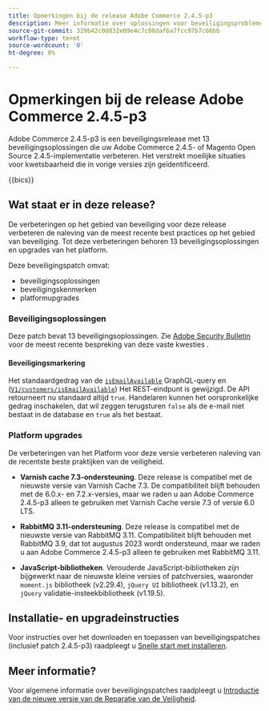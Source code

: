```yaml
---
title: Opmerkingen bij de release Adobe Commerce 2.4.5-p3
description: Meer informatie over oplossingen voor beveiligingsproblemen vindt u in de Adobe Commerce-release 2.4.5-p3.
source-git-commit: 329b42c0d832e09e4c7c08daf6a7fcc97b7c66bb
workflow-type: tm+mt
source-wordcount: '0'
ht-degree: 0%

---
```



# Opmerkingen bij de release Adobe Commerce 2.4.5-p3

Adobe Commerce 2.4.5-p3 is een beveiligingsrelease met 13 beveiligingsoplossingen die uw Adobe Commerce 2.4.5- of Magento Open Source 2.4.5-implementatie verbeteren. Het verstrekt moeilijke situaties voor kwetsbaarheid die in vorige versies zijn geïdentificeerd.

{{bics}}

## Wat staat er in deze release?

De verbeteringen op het gebied van beveiliging voor deze release verbeteren de naleving van de meest recente best practices op het gebied van beveiliging.  Tot deze verbeteringen behoren 13 beveiligingsoplossingen en upgrades van het platform.

Deze beveiligingspatch omvat:

* beveiligingsoplossingen
* beveiligingskenmerken
* platformupgrades

### Beveiligingsoplossingen

Deze patch bevat 13 beveiligingsoplossingen. Zie [Adobe Security Bulletin](https://helpx.adobe.com/security/products/magento/apsb23-35.html) voor de meest recente bespreking van deze vaste kwesties .

#### Beveiligingsmarkering

Het standaardgedrag van de [`isEmailAvailable`](https://developer.adobe.com/commerce/webapi/graphql/schema/customer/queries/is-email-available/) GraphQL-query en ([`V1/customers/isEmailAvailable`](https://adobe-commerce.redoc.ly/2.4.6-admin/tag/customersisEmailAvailable/#operation/PostV1CustomersIsEmailAvailable)) Het REST-eindpunt is gewijzigd. De API retourneert nu standaard altijd `true`. Handelaren kunnen het oorspronkelijke gedrag inschakelen, dat wil zeggen terugsturen `false` als de e-mail niet bestaat in de database en `true` als het bestaat. <!-- AC-6695 -->

### Platform upgrades

De verbeteringen van het Platform voor deze versie verbeteren naleving van de recentste beste praktijken van de veiligheid.

* **Varnish cache 7.3-ondersteuning**. Deze release is compatibel met de nieuwste versie van Varnish Cache 7.3. De compatibiliteit blijft behouden met de 6.0.x- en 7.2.x-versies, maar we raden u aan Adobe Commerce 2.4.5-p3 alleen te gebruiken met Varnish Cache versie 7.3 of versie 6.0 LTS.

* **RabbitMQ 3.11-ondersteuning**. Deze release is compatibel met de nieuwste versie van RabbitMQ 3.11. Compatibiliteit blijft behouden met RabbitMQ 3.9, dat tot augustus 2023 wordt ondersteund, maar we raden u aan Adobe Commerce 2.4.5-p3 alleen te gebruiken met RabbitMQ 3.11.

* **JavaScript-bibliotheken**. Verouderde JavaScript-bibliotheken zijn bijgewerkt naar de nieuwste kleine versies of patchversies, waaronder `moment.js` bibliotheek (v2.29.4), `jQuery UI` bibliotheek (v1.13.2), en `jQuery` validatie-insteekbibliotheek (v1.19.5).

## Installatie- en upgradeinstructies

Voor instructies over het downloaden en toepassen van beveiligingspatches (inclusief patch 2.4.5-p3) raadpleegt u [Snelle start met installeren](../../../installation/composer.md).

## Meer informatie?

Voor algemene informatie over beveiligingspatches raadpleegt u [Introductie van de nieuwe versie van de Reparatie van de Veiligheid](https://community.magento.com/t5/Magento-DevBlog/Introducing-the-New-Security-Patch-Release/ba-p/141287).
